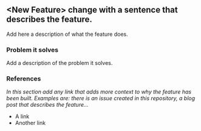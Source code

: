 ## &lt;New Feature&gt; change with a sentence that describes the feature.

Add here a description of what the feature does.

### Problem it solves

Add a description of the problem it solves.

### References
_In this section add any link that adds more context to why the feature has been built.
Examples are: there is an issue created in this repository, a blog post that describes
the feature..._

* A link
* Another link